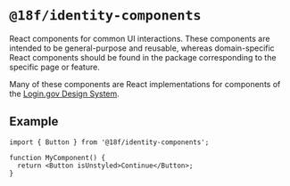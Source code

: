 # `@18f/identity-components`

React components for common UI interactions. These components are intended to be general-purpose and
reusable, whereas domain-specific React components should be found in the package corresponding to
the specific page or feature.

Many of these components are React implementations for components of the [Login.gov Design System](https://design.login.gov/).

## Example

```tsx
import { Button } from '@18f/identity-components';

function MyComponent() {
  return <Button isUnstyled>Continue</Button>;
}
```

